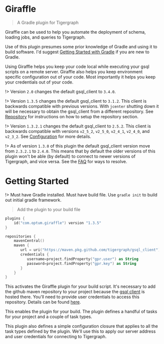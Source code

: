 # Giraffle

> A Gradle plugin for Tigergraph

Giraffle can be used to help you automate the deployment of schema, loading
jobs, and queries to Tigergraph.

Use of this plugin presumes some prior knowledge of Gradle and using it to
build software. I'd suggest [Getting Started with Gradle][1] if you are new to
Gradle.

Using Giraffle helps you keep your code local while executing your gsql scripts
on a remote server. Giraffle also helps you keep environment specific
configuration out of your code. Most importantly it helps you keep your
credentials out of your code.

!> Version `2.0` changes the default gsql\_client to `3.4.0`.

!> Version `1.3.5` changes the default gsql\_client to `3.1.2`. This client
is backwards compatible with previous versions. With `jcenter` shutting down it
will be necessary to obtain the gsql\_client from a different repository. See
[Repository](repository.md) for instructions on how to setup the repository
section.

!> Version `1.3.2.1` changes the default gsql\_client to `2.5.2`. This client
is backwards compatible with versions `v2_5_2`, `v2_5_0`, `v2_4_1`, `v2_4_0`,
and `v2_3_2`.  See [Configuration](configuration.md#gsqlclientversion) for more
details.

!> As of version `1.3.0` of this plugin the default gsql\_client version move
from `2.3.2.1` to `2.4.0`. This means that by default the older versions of
this plugin won't be able (by default) to connect to newer versions of
Tigergraph, and vice versa. See the
[FAQ](faq/faq.md#how-do-i-set-my-gsql-client-version) for ways to resolve.

# Getting Started
!> Must have Gradle installed. Must have build file. Use `gradle init` to build
out initial gradle framework.

> Add the plugin to your build file

```kotlin
plugins {
    id("com.optum.giraffle") version "1.3.5"
}

repositories {
    mavenCentral()
    maven {
       url = uri("https://maven.pkg.github.com/tigergraph/gsql_client")
       credentials {
          username=project.findProperty("gpr.user") as String
          password=project.findProperty("gpr.key") as String
       }
    }
}
```

This activates the Giraffle plugin for your build script. It's necessary to add
the github maven repository to your project because the [gsql
client](https://github.com/orgs/tigergraph/packages?repo_name=gsql_client) is
hosted there. You'll need to provide user credentials to access this
repository. Details can be found [here](repository.md).

This enables the plugin for your build. The plugin defines a handful of tasks
for your project and a couple of task types.

This plugin also defines a simple configuration closure that applies to all the
task types defined by the plugin. We'll use this to apply our server address
and user credentials for connecting to Tigergraph.

[1]: https://docs.gradle.org/current/userguide/getting_started.html
